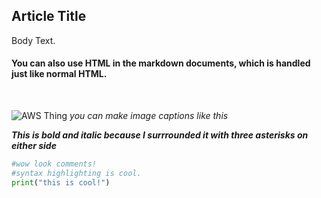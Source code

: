 ## Article Title
Body Text.
<h4>You can also use HTML in the markdown documents, which is handled just like normal HTML.</h2><br/>

![AWS Thing](https://i.ibb.co/DGjvsyD/download.png)
*you can make image captions like this*

***This is bold and italic because I surrrounded it with three asterisks on either side***

```python
#wow look comments!
#syntax highlighting is cool.
print("this is cool!")
```